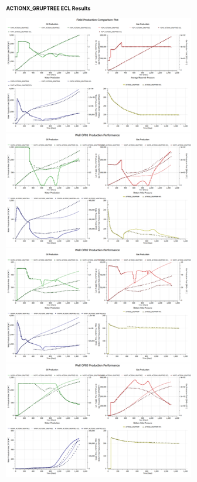 #### ACTIONX_GRUPTREE ECL Results

![](ECL/ACTIONX_GRUPTREE-Field_Production_Comparison_Plot.png)
![](ECL/ACTIONX_GRUPTREE-Well_OP01_Production_Performance.png)
![](ECL/ACTIONX_GRUPTREE-Well_OP02_Production_Performance.png)
![](ECL/ACTIONX_GRUPTREE-Well_OP03_Production_Performance.png)
